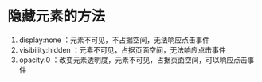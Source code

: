 # 隐藏元素的方法

1. display:none ：元素不可见，不占据空间，无法响应点击事件
2. visibility:hidden ：元素不可见，占据页面空间，无法响应点击事件
3. opacity:0 ：改变元素透明度，元素不可见，占据页面空间，可以响应点击事件